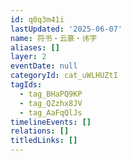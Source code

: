 ```yaml
---
id: q0q3m41i
lastUpdated: '2025-06-07'
name: 符书・云篆・讳字
aliases: []
layer: 2
eventDate: null
categoryId: cat_uWLHUZtI
tagIds:
  - tag_BHaPQ9KP
  - tag_QZzhx8JV
  - tag_AaFqQlJs
timelineEvents: []
relations: []
titledLinks: []
---
```


